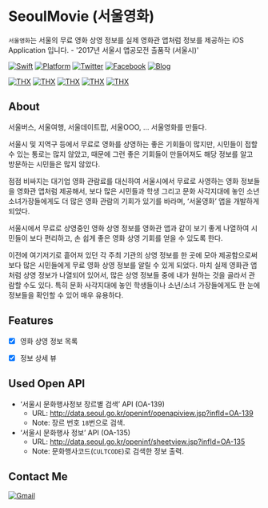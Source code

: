 # SeoulMovie (서울영화)
 `서울영화`는 서울의 무료 영화 상영 정보를 실제 영화관 앱처럼 정보를 제공하는 iOS Application 입니다. - '2017년 서울시 앱공모전 출품작 (서울시)'

[![Swift](https://img.shields.io/badge/Swift-compatible-E77335.svg)](https://swift.org)
[![Platform](https://img.shields.io/badge/platform-iOS_9.0+-lightgrey.svg)](https://github.com/blackturtle2/SeoulMovie)
[![Twitter](https://img.shields.io/badge/twitter-%40blackturtle2-1EA0F2.svg)](http://twitter.com/blackturtle2)
[![Facebook](https://img.shields.io/badge/facebook-%40blackturtle2-4267B1.svg)](http://facebook.com/blackturtle2)
[![Blog](https://img.shields.io/badge/blog-blackturtle2.net-EC5620.svg)](http://blackturtle2.net)

[![THX](https://img.shields.io/badge/thanks_to-Alamofire-000000.svg)](https://github.com/Alamofire/Alamofire) [![THX](https://img.shields.io/badge/thanks_to-SwiftyJSON-000000.svg)](https://github.com/SwiftyJSON/SwiftyJSON)
[![THX](https://img.shields.io/badge/thanks_to-Kingfisher-000000.svg)](https://github.com/onevcat/Kingfisher)
[![THX](https://img.shields.io/badge/thanks_to-Toaster-000000.svg)](https://github.com/devxoul/Toaster)
[![THX](https://img.shields.io/badge/thanks_to-PageControl-000000.svg)](https://github.com/policante/PageControl)

## About
 서울버스, 서울여행, 서울데이트팝, 서울OOO, ... 서울영화를 만들다.

  서울시 및 지역구 등에서 무료로 영화를 상영하는 좋은 기회들이 많지만, 시민들이 접할 수 있는 통로는 많지 않았고, 때문에 그런 좋은 기회들이 만들어져도 해당 정보를 알고 방문하는 시민들은 많지 않았다.

  점점 비싸지는 대기업 영화 관람료를 대신하여 서울시에서 무료로 사영하는 영화 정보들을 영화관 앱처럼 제공해서, 보다 많은 시민들과 학생 그리고 문화 사각지대에 놓인 소년소녀가장들에게도 더 많은 영화 관람의 기회가 있기를 바라며, ‘서울영화’ 앱을 개발하게 되었다.

 서울시에서 무료로 상영중인 영화 상영 정보를 영화관 앱과 같이 보기 좋게 나열하여 시민들이 보다 편리하고, 손 쉽게 좋은 영화 상영 기회를 얻을 수 있도록 한다.
 
 이전에 여기저기로 흩어져 있던 각 주최 기관의 상영 정보를 한 곳에 모아 제공함으로써 보다 많은 시민들에게 무료 영화 상영 정보를 알릴 수 있게 되었다. 마치 실제 영화관 앱처럼 상영 정보가 나열되어 있어서, 많은 상영 정보들 중에 내가 원하는 것을 골라서 관람할 수도 있다. 특히 문화 사각지대에 놓인 학생들이나 소년/소녀 가장들에게도 한 눈에 정보들을 확인할 수 있어 매우 유용하다.

## Features
- [x] 영화 상영 정보 목록
- [x] 정보 상세 뷰



## Used Open API
- ‘서울시 문화행사정보 장르별 검색’ API (OA-139)
	- URL: http://data.seoul.go.kr/openinf/openapiview.jsp?infId=OA-139
	- Note: 장르 번호 `18`번으로 검색.
- ‘서울시 문화행사 정보’ API (OA-135)
	- URL: http://data.seoul.go.kr/openinf/sheetview.jsp?infId=OA-135
	- Note: 문화행사코드(`CULTCODE`)로 검색한 정보 출력.

## Contact Me
[![Gmail](https://img.shields.io/badge/Gmail-blackturtle2@gmail.com-EA4335.svg)](blackturtle2@gmail.com)